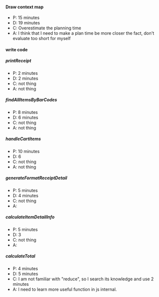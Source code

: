 #### Draw context map
- P: 15 minutes
- D: 19 minutes
- C: Overestimate the planning time
- A: I think that I need to make a plan time be more closer the fact, don't evaluate too short for myself
#### write code
##### printReceipt
- P: 2 minutes
- D: 2 minutes
- C: not thing
- A: not thing
##### findAllItemsByBarCodes
- P: 8 minutes
- D: 6 minutes
- C: not thing
- A: not thing
##### handleCartItems
- P: 10 minutes
- D: 6
- C: not thing
- A: not thing

##### generateFormatReceiptDetail
- P: 5 minutes
- D: 4 minutes
- C: not thing
- A:
##### calculateItemDetailInfo
- P: 5 minutes
- D: 3
- C: not thing
- A:

##### calculateTotal
- P: 4 minutes
- D: 5 minutes
- C: I am not familiar with "reduce", so I search its knowledge and use 2 minutes
- A: I need to learn more useful function in js internal.